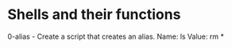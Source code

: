 <h1>Shells and their functions</h1>
<p>
0-alias - Create a script that creates an alias. Name: ls Value: rm *<br>
</p>